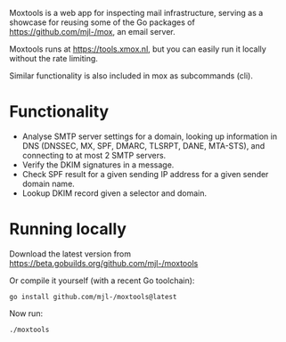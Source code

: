 Moxtools is a web app for inspecting mail infrastructure, serving as a showcase
for reusing some of the Go packages of https://github.com/mjl-/mox, an email
server.

Moxtools runs at https://tools.xmox.nl, but you can easily run it locally
without the rate limiting.

Similar functionality is also included in mox as subcommands (cli).

# Functionality

- Analyse SMTP server settings for a domain, looking up information in DNS
  (DNSSEC, MX, SPF, DMARC, TLSRPT, DANE, MTA-STS), and connecting to at most 2
  SMTP servers.
- Verify the DKIM signatures in a message.
- Check SPF result for a given sending IP address for a given sender domain name.
- Lookup DKIM record given a selector and domain.

# Running locally

Download the latest version from https://beta.gobuilds.org/github.com/mjl-/moxtools

Or compile it yourself (with a recent Go toolchain):

	go install github.com/mjl-/moxtools@latest

Now run:

	./moxtools
